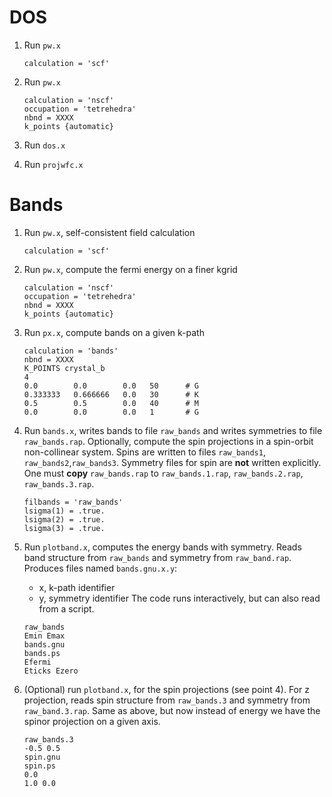 # DOS

1. Run `pw.x`
   ```
   calculation = 'scf'
   ```

2. Run `pw.x`
   ```
   calculation = 'nscf'
   occupation = 'tetrehedra'
   nbnd = XXXX
   k_points {automatic}
   ```

3. Run `dos.x`

4. Run `projwfc.x`
   
# Bands

1. Run `pw.x`, self-consistent field calculation
   ```
   calculation = 'scf'
   ```

2. Run `pw.x`, compute the fermi energy on a finer kgrid
   ```
   calculation = 'nscf'
   occupation = 'tetrehedra'
   nbnd = XXXX
   k_points {automatic}
   ```

3. Run `px.x`, compute bands on a given k-path
   ```
   calculation = 'bands'
   nbnd = XXXX
   K_POINTS crystal_b
   4
   0.0        0.0        0.0   50      # G
   0.333333   0.666666   0.0   30      # K
   0.5        0.5        0.0   40      # M
   0.0        0.0        0.0   1       # G
   ```

4. Run `bands.x`, writes bands to file `raw_bands` and writes symmetries to file `raw_bands.rap`. 
   Optionally, compute the spin projections in a spin-orbit non-collinear system.
   Spins are written to files `raw_bands1`, `raw_bands2`,`raw_bands3`.
   Symmetry files for spin are **not** written explicitly.
   One must **copy** `raw_bands.rap` to `raw_bands.1.rap`, `raw_bands.2.rap`, `raw_bands.3.rap`.
   ```
   filbands = 'raw_bands'
   lsigma(1) = .true.
   lsigma(2) = .true.
   lsigma(3) = .true.
   ```

6. Run `plotband.x`, computes the energy bands with symmetry.
   Reads band structure from `raw_bands` and symmetry from `raw_band.rap`.
   Produces files named `bands.gnu.x.y`:
    - x, k-path identifier
    - y, symmetry identifier
   The code runs interactively, but can also read from a script.
   ```
   raw_bands
   Emin Emax
   bands.gnu
   bands.ps
   Efermi
   Eticks Ezero
   ```

7. (Optional) run `plotband.x`, for the spin projections (see point 4).
   For z projection, reads spin structure from `raw_bands.3` and symmetry from `raw_band.3.rap`.
   Same as above, but now instead of energy we have the spinor projection on a given axis.
   ```
   raw_bands.3
   -0.5 0.5
   spin.gnu
   spin.ps
   0.0
   1.0 0.0
   ```


